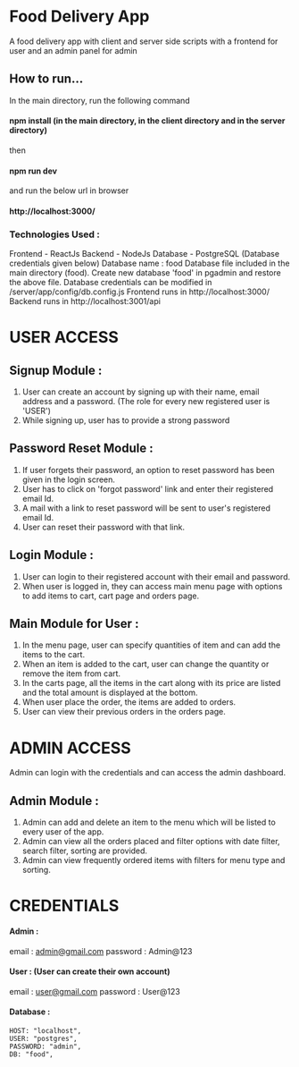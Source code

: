 # Food Delivery App

A food delivery app with client and server side scripts with a frontend for user and an admin panel for admin

## How to run...

In the main directory, run the following command

#### npm install (in the main directory, in the client directory and in the server directory)
then
#### npm run dev
and run the below url in browser
#### http://localhost:3000/

### Technologies Used :

Frontend - ReactJs
Backend - NodeJs
Database - PostgreSQL  (Database credentials given below)
Database name : food
Database file included in the main directory (food).
Create new database 'food' in pgadmin and restore the above file.
Database credentials can be modified in /server/app/config/db.config.js
Frontend runs in http://localhost:3000/
Backend runs in http://localhost:3001/api

# USER ACCESS

## Signup Module :

1. User can create an account by signing up with their name, email address and a password. (The role for every new registered user is 'USER')
2. While signing up, user has to provide a strong password

## Password Reset Module :

1. If user forgets their password, an option to reset password has been given in the login screen.
2. User has to click on 'forgot password' link and enter their registered email Id.
3. A mail with a link to reset password will be sent to user's registered email Id.
4. User can reset their password with that link.

## Login Module :

1. User can login to their registered account with their email and password.
2. When user is logged in, they can access main menu page with options to add items to cart, cart page and orders page.

## Main Module for User :

1. In the menu page, user can specify quantities of item and can add the items to the cart.
2. When an item is added to the cart, user can change the quantity or remove the item from cart.
3. In the carts page, all the items in the cart along with its price are listed and the total amount is displayed at the bottom.
4. When user place the order, the items are added to orders.
5. User can view their previous orders in the orders page.


# ADMIN ACCESS

Admin can login with the credentials and can access the admin dashboard.

## Admin Module :

1. Admin can add and delete an item to the menu which will be listed to every user of the app.
2. Admin can view all the orders placed and filter options with date filter, search filter, sorting are provided. 
2. Admin can view frequently ordered items with filters for menu type and sorting.


# CREDENTIALS

#### Admin :
email : admin@gmail.com
password : Admin@123

#### User : (User can create their own account)
email : user@gmail.com
password : User@123

#### Database :
    HOST: "localhost",
    USER: "postgres",
    PASSWORD: "admin",
    DB: "food",
